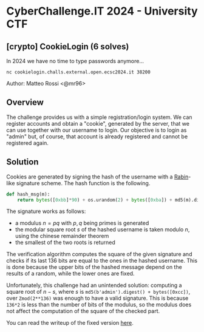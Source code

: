 # CyberChallenge.IT 2024 - University CTF

## [crypto] CookieLogin (6 solves)

In 2024 we have no time to type passwords anymore...

`nc cookielogin.challs.external.open.ecsc2024.it 38200`

Author: Matteo Rossi <@mr96>

## Overview

The challenge provides us with a simple registration/login system. We can register accounts and obtain a "cookie", generated by the server, that we can use together with our username to login. Our objective is to login as "admin" but, of course, that account is already registered and cannot be registered again.

## Solution

Cookies are generated by signing the hash of the username with a [Rabin](https://en.wikipedia.org/wiki/Rabin_signature_algorithm)-like signature scheme. The hash function is the following.

```py
def hash_msg(m):
    return bytes([0xbb]*90) + os.urandom(2) + bytes([0xba]) + md5(m).digest() + bytes([0xcc])
```

The signature works as follows:

- a modulus $n=pq$ with $p,q$ being primes is generated
- the modular square root $s$ of the hashed username is taken modulo $n$, using the chinese remainder theorem
- the smallest of the two roots is returned

The verification algorithm computes the square of the given signature and checks if its last 136 bits are equal to the ones in the hashed username. This is done because the upper bits of the hashed message depend on the results of a random, while the lower ones are fixed.

Unfortunately, this challenge had an unintended solution: computing a square root of $n-s$, where $s$ is `md5(b'admin').digest() + bytes([0xcc])`, over `Zmod(2**136)` was enough to have a valid signature. This is because `136*2` is less than the number of bits of the modulus, so the modulus does not affect the computation of the square of the checked part.

You can read the writeup of the fixed version [here](../crypto05/writeup.md).
